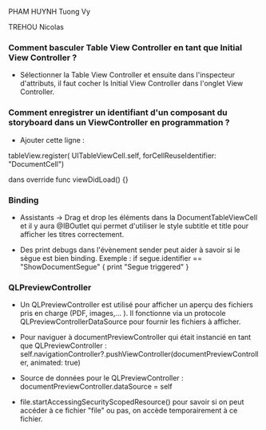 PHAM HUYNH Tuong Vy

TREHOU Nicolas

### Comment basculer Table View Controller en tant que Initial View Controller ?

- Sélectionner la Table View Controller et ensuite dans l'inspecteur d'attributs, il faut cocher Is Initial View Controller dans l'onglet View Controller.

### Comment enregistrer un identifiant d'un composant du storyboard dans un ViewController en programmation ?

- Ajouter cette ligne :

tableView.register( UITableViewCell.self, forCellReuseIdentifier: "DocumentCell")

dans override func viewDidLoad() {}

### Binding

- Assistants -> Drag et drop les éléments dans la DocumentTableViewCell et il y aura @IBOutlet qui permet d'utiliser le style subtitle et title pour afficher les titres correctement.

- Des print debugs dans l'évènement sender peut aider à savoir si le sègue est bien binding. Exemple : if segue.identifier == "ShowDocumentSegue" { print "Segue triggered" }

### QLPreviewController

- Un QLPreviewController est utilisé pour afficher un aperçu des fichiers pris en charge (PDF, images,... ). Il fonctionne via un protocole QLPreviewControllerDataSource pour fournir les fichiers à afficher.

- Pour naviguer à documentPreviewController qui était instancié en tant que QLPreviewController :
self.navigationController?.pushViewController(documentPreviewController, animated: true)

- Source de données pour le QLPreviewController :
documentPreviewController.dataSource = self

- file.startAccessingSecurityScopedResource() pour savoir si on peut accéder à ce fichier "file" ou pas, on accède temporairement à ce fichier.
